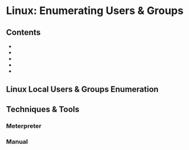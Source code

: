 # Linux: Enumerating Users & Groups

## Contents
- []()
- []()
- []()
- []()
- []()

## Linux Local Users & Groups Enumeration

## Techniques & Tools

### Meterpreter 

### Manual 
